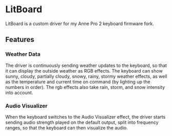 # LitBoard

LitBoard is a custom driver for my Anne Pro 2 keyboard firmware fork.

## Features

### Weather Data

The driver is continuously sending weather updates to the keyboard, so that it can display the outside weather as RGB effects. The keyboard can show sunny, cloudy, partially cloudy, snowy, rainy, stormy weather effects, as well as the temperature and current time on command (by lighting up the numbers in order). The rgb effects also take rain, storm, and snow intensity into account.

### Audio Visualizer

When the keyboard switches to the Audio Visualizer effect, the driver starts sending audio strength played on the default output, split into frequency ranges, so that the keyboard can then visualize the audio.

